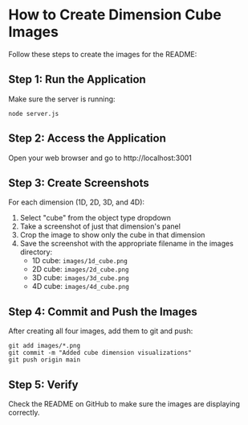 # How to Create Dimension Cube Images

Follow these steps to create the images for the README:

## Step 1: Run the Application
Make sure the server is running:
```
node server.js
```

## Step 2: Access the Application
Open your web browser and go to http://localhost:3001

## Step 3: Create Screenshots
For each dimension (1D, 2D, 3D, and 4D):
1. Select "cube" from the object type dropdown
2. Take a screenshot of just that dimension's panel
3. Crop the image to show only the cube in that dimension
4. Save the screenshot with the appropriate filename in the images directory:
   - 1D cube: `images/1d_cube.png`
   - 2D cube: `images/2d_cube.png`
   - 3D cube: `images/3d_cube.png`
   - 4D cube: `images/4d_cube.png`

## Step 4: Commit and Push the Images
After creating all four images, add them to git and push:
```
git add images/*.png
git commit -m "Added cube dimension visualizations"
git push origin main
```

## Step 5: Verify
Check the README on GitHub to make sure the images are displaying correctly.